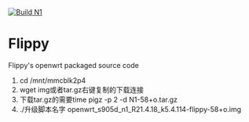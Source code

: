 [![Build N1](https://github.com/MXJNZ6/Flippy/actions/workflows/N1.yml/badge.svg)](https://github.com/MXJNZ6/Flippy/actions/workflows/N1.yml)
# Flippy
Flippy's openwrt packaged source code
1. cd /mnt/mmcblk2p4
2. wget img或者tar.gz右键复制的下载连接
3. 下载tar.gz的需要time pigz -p 2 -d N1-58+o.tar.gz
4. ./升级脚本名字  openwrt_s905d_n1_R21.4.18_k5.4.114-flippy-58+o.img
